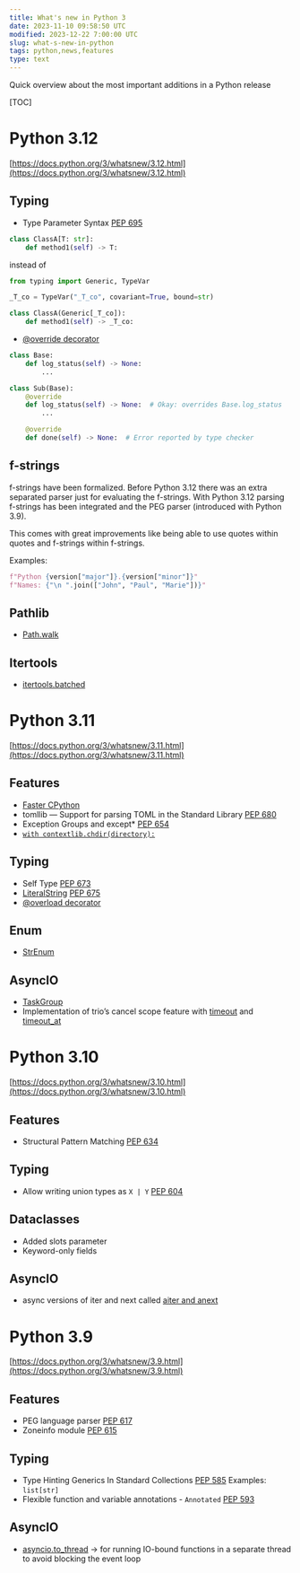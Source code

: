 ```yaml
---
title: What's new in Python 3
date: 2023-11-10 09:58:50 UTC
modified: 2023-12-22 7:00:00 UTC
slug: what-s-new-in-python
tags: python,news,features
type: text
---
```

Quick overview about the most important additions in a Python release

[TOC]

<!-- TEASER_END -->

# Python 3.12

[https://docs.python.org/3/whatsnew/3.12.html](https://docs.python.org/3/whatsnew/3.12.html)

## Typing

* Type Parameter Syntax [PEP 695](https://peps.python.org/pep-0695/)
```python
class ClassA[T: str]:
    def method1(self) -> T:
```
instead of
```python
from typing import Generic, TypeVar

_T_co = TypeVar("_T_co", covariant=True, bound=str)

class ClassA(Generic[_T_co]):
    def method1(self) -> _T_co:
```

* [@override decorator](https://docs.python.org/3/library/typing.html#typing.override)

```python
class Base:
    def log_status(self) -> None:
        ...

class Sub(Base):
    @override
    def log_status(self) -> None:  # Okay: overrides Base.log_status
        ...

    @override
    def done(self) -> None:  # Error reported by type checker
```

## f-strings

f-strings have been formalized. Before Python 3.12 there was an extra separated
parser just for evaluating the f-strings. With Python 3.12 parsing f-strings has
been integrated and the PEG parser (introduced with Python 3.9).

This comes with great improvements like being able to use quotes within quotes
and f-strings within f-strings.

Examples:

```python
f"Python {version["major"]}.{version["minor"]}"
f"Names: {"\n ".join(["John", "Paul", "Marie"])}"
```

## Pathlib

* [Path.walk](https://docs.python.org/3/library/pathlib.html#pathlib.Path.walk)

## Itertools

* [itertools.batched](https://docs.python.org/3/library/itertools.html#itertools.batched)

# Python 3.11

[https://docs.python.org/3/whatsnew/3.11.html](https://docs.python.org/3/whatsnew/3.11.html)

## Features
* [Faster CPython](https://docs.python.org/3/whatsnew/3.11.html#faster-cpython)
* tomllib — Support for parsing TOML in the Standard Library [PEP 680](https://peps.python.org/pep-0680/)
* Exception Groups and except* [PEP 654](https://peps.python.org/pep-0654/)
* [`with contextlib.chdir(directory):` ](https://docs.python.org/3/library/contextlib.html#contextlib.chdir)

## Typing
* Self Type [PEP 673](https://peps.python.org/pep-0673/)
* [LiteralString](https://docs.python.org/3/library/typing.html#typing.LiteralString) [PEP 675](https://peps.python.org/pep-0675/)
* [@overload decorator](https://docs.python.org/3/library/typing.html#typing.overload)

## Enum
* [StrEnum](https://docs.python.org/3/library/enum.html#enum.StrEnum)

## AsyncIO
* [TaskGroup](https://docs.python.org/3/library/asyncio-task.html#asyncio.TaskGroup)
* Implementation of trio’s cancel scope feature with [timeout](https://docs.python.org/3.11/library/asyncio-task.html#asyncio.timeout) and [timeout_at](https://docs.python.org/3.11/library/asyncio-task.html#asyncio.timeout_at)

# Python 3.10

[https://docs.python.org/3/whatsnew/3.10.html](https://docs.python.org/3/whatsnew/3.10.html)

## Features
* Structural Pattern Matching [PEP 634](https://peps.python.org/pep-0634/)

## Typing
* Allow writing union types as `X | Y` [PEP 604](https://peps.python.org/pep-0604/)

## Dataclasses
* Added slots parameter
* Keyword-only fields

## AsyncIO
* async versions of iter and next called [aiter and anext](https://github.com/python/cpython/issues/76042)

# Python 3.9

[https://docs.python.org/3/whatsnew/3.9.html](https://docs.python.org/3/whatsnew/3.9.html)

## Features
* PEG language parser [PEP 617](https://peps.python.org/pep-0617/)
* Zoneinfo module [PEP 615](https://peps.python.org/pep-0615/)

## Typing
* Type Hinting Generics In Standard Collections [PEP 585](https://peps.python.org/pep-0585/)
	Examples: `list[str]`
* Flexible function and variable annotations - `Annotated` [PEP 593](https://peps.python.org/pep-0593/)

## AsyncIO
* [asyncio.to_thread](https://docs.python.org/3/library/asyncio-task.html#asyncio.to_thread) -> for running IO-bound functions in a separate thread to avoid blocking the event loop
